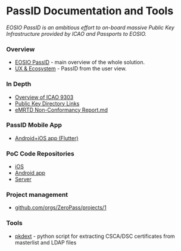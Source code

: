 # PassID Documentation and Tools

*EOSIO PassID is an ambitious effort to on-board massive Public Key Infrastructure provided by ICAO and Passports to EOSIO.*

### Overview
* [EOSIO PassID](https://github.com/ZeroPass/PassID-documntation-and-tools/blob/master/EOSIO%20PassID.md) - main overview of the whole solution.
* [UX & Ecosystem](https://github.com/ZeroPass/PassID-documntation-and-tools/blob/master/UX%20%26%20Ecosystem.md) - PassID from the user view.

### In Depth
* [Overview of ICAO 9303](https://github.com/ZeroPass/PassID-documntation-and-tools/blob/master/Overview%20of%20ICAO%209303.md "Overview of ICAO 9303.md")
* [Public Key Directory Links](https://github.com/ZeroPass/PassID-documntation-and-tools/blob/master/Public%20Key%20Directory%20Links.md "Public Key Directory Links.md")
* [eMRTD Non-Conformancy Report.md](https://github.com/ZeroPass/PassID-documntation-and-tools/blob/master/eMRTD%20Non-Conformancy%20Report.md "eMRTD Non-Conformancy Report.md")

### PassID Mobile App

* [Android+iOS app (Flutter)](https://github.com/ZeroPass/eosio-passid-mobile-app) 

### PoC Code Repositories
* [iOS](https://github.com/ZeroPass/PassID-iOS-App)
* [Android app](https://github.com/ZeroPass/PassID-Android-App)
* [Server](https://github.com/ZeroPass/PassID-Server)

### Project management
* [github.com/orgs/ZeroPass/projects/1](https://github.com/orgs/ZeroPass/projects/1)

### Tools
* [pkdext](tools/pkdext) - python script for extracting CSCA/DSC certificates from masterlist and LDAP files
